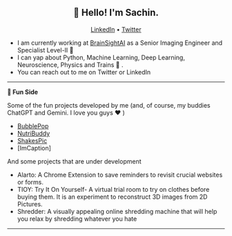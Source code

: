 <h2 align="center">👋 Hello! I'm Sachin.</h2>
<p align="center">
  <a href="https://linkedin.com/in/sachinpatalasingh">LinkedIn</a> •
  <a href="https://x.com/fMRI_boy">Twitter</a>
</p>

- I am currently working at [BrainSightAI](https://www.brainsightai.com/) as a Senior Imaging Engineer and Specialist Level-II 🧠
- I can yap about Python, Machine Learning, Deep Learning, Neuroscience, Physics and Trains 🚋 .
- You can reach out to me on Twitter or LinkedIn 
  
-------

**📝 Fun Side**

Some of the fun projects developed by me (and, of course, my buddies ChatGPT and Gemini. I love you guys :heart: )

<!-- BLOG-POST-LIST:START -->
- [BubblePop](https://bubblewrappop.github.io/bubblepop/)
- [NutriBuddy](https://nutribuddy.github.io/)
- [ShakesPic](https://github.com/dundermain/shakespic)
- [ImCaption]
<!-- BLOG-POST-LIST:END -->


And some projects that are under development

<!-- BLOG-POST-LIST:START -->
- Alarto: A Chrome Extension to save reminders to revisit crucial websites or forms.
- TIOY: Try It On Yourself- A virtual trial room to try on clothes before buying them. It is an experiment to reconstruct 3D images from 2D Pictures.
- Shredder: A visually appealing online shredding machine that will help you relax by shredding whatever you hate

-------


<!--
**dundermain/dundermain** is a ✨ _special_ ✨ repository because its `README.md` (this file) appears on your GitHub profile.

Here are some ideas to get you started:

- 🔭 I’m currently working on ...
- 🌱 I’m currently learning ...
- 👯 I’m looking to collaborate on ...
- 🤔 I’m looking for help with ...
- 💬 Ask me about ...
- 📫 How to reach me: ...
- 😄 Pronouns: ...
- ⚡ Fun fact: ...
-->
